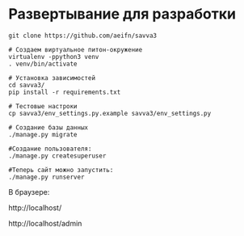 # Развертывание для разработки

```
git clone https://github.com/aeifn/savva3

# Создаем виртуальное питон-окружение
virtualenv -ppython3 venv
. venv/bin/activate

# Установка зависимостей
cd savva3/
pip install -r requirements.txt

# Тестовые настроки
cp savva3/env_settings.py.example savva3/env_settings.py

# Создание базы данных
./manage.py migrate

#Создание пользователя:
./manage.py createsuperuser

#Теперь сайт можно запустить:
./manage.py runserver
```

В браузере:

http://localhost/

http://localhost/admin
